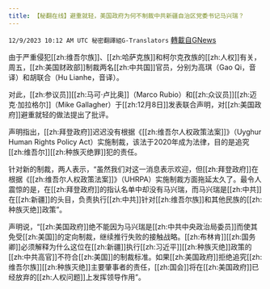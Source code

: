 ```yaml
---
title: 【秘翻在线】避重就轻，美国政府为何不制裁中共新疆自治区党委书记马兴瑞？
---
```

`12/9/2023 10:12 AM UTC 秘密翻譯組G-Translators` [轉載自GNews](https://gnews.org/articles/2089816)

由于严重侵犯[[zh:维吾尔族]]、[[zh:哈萨克族]]和柯尔克孜族的[[zh:人权]]有关，周五，[[zh:美国财政部]]制裁两名[[zh:中共国]]官员，分别为高琪（Gao Qi，音译）和胡联合（Hu Lianhe，音译）。

对此，[[zh:参议员]][[zh:马可·卢比奥]]（Marco Rubio）和[[zh:众议员]][[zh:迈克·加拉格尔]]（Mike Gallagher）于[[zh:12月8日]]发表联合声明，对[[zh:美国政府]]避重就轻的做法提出了批评。

声明指出，[[zh:拜登政府]]迟迟没有根据《[[zh:维吾尔人权政策法案]]》（Uyghur Human Rights Policy Act）实施制裁，该法于2020年成为法律，目的是追究[[zh:维吾尔]][[zh:种族灭绝罪]]犯的责任。

针对新的制裁，两人表示，“虽然我们对这一消息表示欢迎，但[[zh:拜登政府]]在根据《[[zh:维吾尔人权政策法案]]》（UHRPA）实施制裁方面拖延太久了。最令人震惊的是，在[[zh:拜登政府]]的指认名单中却没有马兴瑞，而马兴瑞是[[zh:中共]]在[[zh:新疆]]的头目，负责执行[[zh:中共]]针对[[zh:维吾尔族]]和其他民族的[[zh:种族灭绝]]政策”。

声明说，“[[zh:美国政府]]绝不能因为马兴瑞是[[zh:中共中央政治局委员]]而使其免受[[zh:美国]]的定向制裁，继续推行失败的接触战略。[[zh:布林肯]][[zh:国务卿]]必须解释为什么这位在[[zh:新疆]]执行[[zh:习近平]][[zh:种族灭绝]]政策的[[zh:中共高官]]不符合[[zh:美国]]的制裁标准。如果[[zh:美国政府]]拒绝追究[[zh:维吾尔族]][[zh:种族灭绝]]主要肇事者的责任，[[zh:国会]]将在[[zh:美国政府]]已经放弃的[[zh:人权问题]]上发挥领导作用”。
